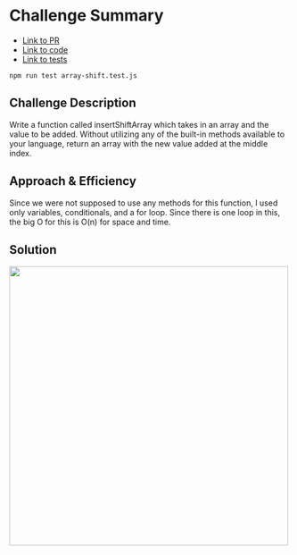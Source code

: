 # Challenge Summary

- [Link to PR](https://github.com/LydiaMT/data-structures-and-algorithms/pull/22)
- [Link to code](https://github.com/LydiaMT/data-structures-and-algorithms/blob/main/javascript/code-challenges/arrayShift/array-shift.js)
- [Link to tests](https://github.com/LydiaMT/data-structures-and-algorithms/blob/main/javascript/code-challenges/arrayShift/__test__/array-shift.test.js)

`npm run test array-shift.test.js`

## Challenge Description
Write a function called insertShiftArray which takes in an array and the value to be added. Without utilizing any of the built-in methods available to your language, return an array with the new value added at the middle index.

## Approach & Efficiency

Since we were not supposed to use any methods for this function, I used only variables, conditionals, and a for loop. Since there is one loop in this, the big O for this is O(n) for space and time.

## Solution

<img src="arrayshift.jpeg" width="500">
